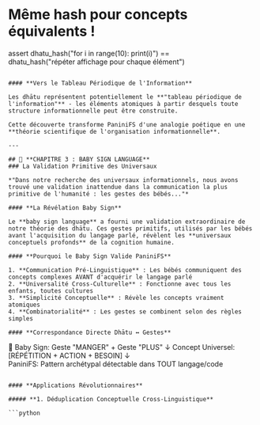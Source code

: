 # Même hash pour concepts équivalents !
assert dhatu_hash("for i in range(10): print(i)") == \
       dhatu_hash("répéter affichage pour chaque élément")
```

#### **Vers le Tableau Périodique de l'Information**

Les dhātu représentent potentiellement le **"tableau périodique de l'information"** - les éléments atomiques à partir desquels toute structure informationnelle peut être construite.

Cette découverte transforme PaniniFS d'une analogie poétique en une **théorie scientifique de l'organisation informationnelle**.

---

## 👶 **CHAPITRE 3 : BABY SIGN LANGUAGE**
### La Validation Primitive des Universaux

*"Dans notre recherche des universaux informationnels, nous avons trouvé une validation inattendue dans la communication la plus primitive de l'humanité : les gestes des bébés..."*

#### **La Révélation Baby Sign**

Le **baby sign language** a fourni une validation extraordinaire de notre théorie des dhātu. Ces gestes primitifs, utilisés par les bébés avant l'acquisition du langage parlé, révèlent les **universaux conceptuels profonds** de la cognition humaine.

#### **Pourquoi le Baby Sign Valide PaniniFS**

1. **Communication Pré-Linguistique** : Les bébés communiquent des concepts complexes AVANT d'acquérir le langage parlé
2. **Universalité Cross-Culturelle** : Fonctionne avec tous les enfants, toutes cultures
3. **Simplicité Conceptuelle** : Révèle les concepts vraiment atomiques
4. **Combinatorialité** : Les gestes se combinent selon des règles simples

#### **Correspondance Directe Dhātu ↔ Gestes**

```
👶 Baby Sign: Geste "MANGER" + Geste "PLUS" 
    ↓
Concept Universel: [RÉPÉTITION + ACTION + BESOIN]
    ↓  
PaniniFS: Pattern archétypal détectable dans TOUT langage/code
```

#### **Applications Révolutionnaires**

##### **1. Déduplication Conceptuelle Cross-Linguistique**

```python
